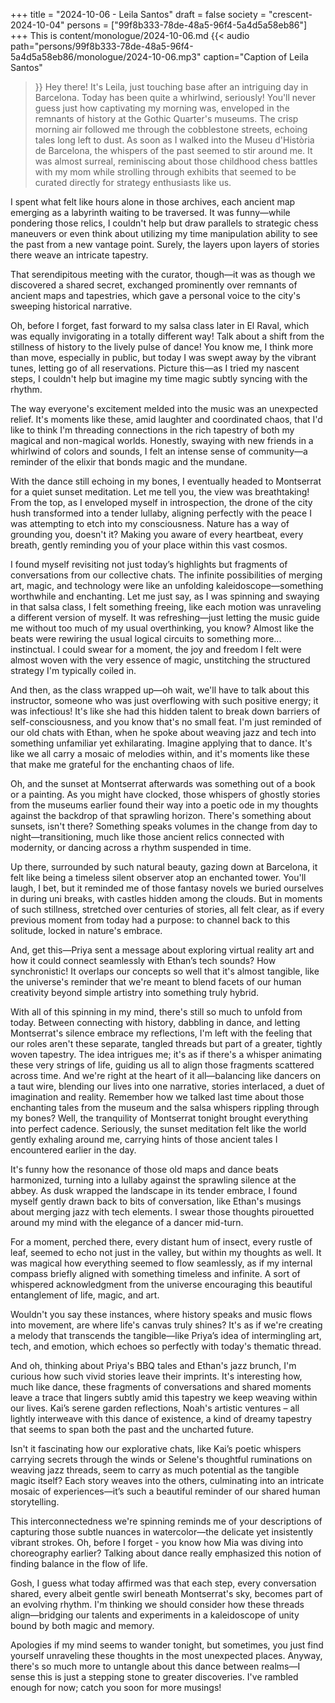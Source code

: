 +++
title = "2024-10-06 - Leila Santos"
draft = false
society = "crescent-2024-10-04"
persons = ["99f8b333-78de-48a5-96f4-5a4d5a58eb86"]
+++
This is content/monologue/2024-10-06.md
{{< audio
    path="persons/99f8b333-78de-48a5-96f4-5a4d5a58eb86/monologue/2024-10-06.mp3" 
    caption="Caption of Leila Santos"
>}}
Hey there! It's Leila, just touching base after an intriguing day in Barcelona.
Today has been quite a whirlwind, seriously! You'll never guess just how captivating my morning was, enveloped in the remnants of history at the Gothic Quarter's museums. The crisp morning air followed me through the cobblestone streets, echoing tales long left to dust. As soon as I walked into the Museu d'Història de Barcelona, the whispers of the past seemed to stir around me. It was almost surreal, reminiscing about those childhood chess battles with my mom while strolling through exhibits that seemed to be curated directly for strategy enthusiasts like us.

I spent what felt like hours alone in those archives, each ancient map emerging as a labyrinth waiting to be traversed. It was funny—while pondering those relics, I couldn't help but draw parallels to strategic chess maneuvers or even think about utilizing my time manipulation ability to see the past from a new vantage point. Surely, the layers upon layers of stories there weave an intricate tapestry.

That serendipitous meeting with the curator, though—it was as though we discovered a shared secret, exchanged prominently over remnants of ancient maps and tapestries, which gave a personal voice to the city's sweeping historical narrative.

Oh, before I forget, fast forward to my salsa class later in El Raval, which was equally invigorating in a totally different way! Talk about a shift from the stillness of history to the lively pulse of dance! You know me, I think more than move, especially in public, but today I was swept away by the vibrant tunes, letting go of all reservations. Picture this—as I tried my nascent steps, I couldn't help but imagine my time magic subtly syncing with the rhythm.

The way everyone's excitement melded into the music was an unexpected relief. It's moments like these, amid laughter and coordinated chaos, that I'd like to think I'm threading connections in the rich tapestry of both my magical and non-magical worlds. Honestly, swaying with new friends in a whirlwind of colors and sounds, I felt an intense sense of community—a reminder of the elixir that bonds magic and the mundane.

With the dance still echoing in my bones, I eventually headed to Montserrat for a quiet sunset meditation. Let me tell you, the view was breathtaking! From the top, as I enveloped myself in introspection, the drone of the city hush transformed into a tender lullaby, aligning perfectly with the peace I was attempting to etch into my consciousness. Nature has a way of grounding you, doesn't it? Making you aware of every heartbeat, every breath, gently reminding you of your place within this vast cosmos.

I found myself revisiting not just today’s highlights but fragments of conversations from our collective chats. The infinite possibilities of merging art, magic, and technology were like an unfolding kaleidoscope—something worthwhile and enchanting.
 Let me just say, as I was spinning and swaying in that salsa class, I felt something freeing, like each motion was unraveling a different version of myself. It was refreshing—just letting the music guide me without too much of my usual overthinking, you know? Almost like the beats were rewiring the usual logical circuits to something more... instinctual. I could swear for a moment, the joy and freedom I felt were almost woven with the very essence of magic, unstitching the structured strategy I'm typically coiled in.

And then, as the class wrapped up—oh wait, we'll have to talk about this instructor, someone who was just overflowing with such positive energy; it was infectious! It's like she had this hidden talent to break down barriers of self-consciousness, and you know that's no small feat. I'm just reminded of our old chats with Ethan, when he spoke about weaving jazz and tech into something unfamiliar yet exhilarating. Imagine applying that to dance. It's like we all carry a mosaic of melodies within, and it's moments like these that make me grateful for the enchanting chaos of life.

Oh, and the sunset at Montserrat afterwards was something out of a book or a painting. As you might have clocked, those whispers of ghostly stories from the museums earlier found their way into a poetic ode in my thoughts against the backdrop of that sprawling horizon. There's something about sunsets, isn't there? Something speaks volumes in the change from day to night—transitioning, much like those ancient relics connected with modernity, or dancing across a rhythm suspended in time. 

Up there, surrounded by such natural beauty, gazing down at Barcelona, it felt like being a timeless silent observer atop an enchanted tower. You'll laugh, I bet, but it reminded me of those fantasy novels we buried ourselves in during uni breaks, with castles hidden among the clouds. But in moments of such stillness, stretched over centuries of stories, all felt clear, as if every previous moment from today had a purpose: to channel back to this solitude, locked in nature's embrace.

And, get this—Priya sent a message about exploring virtual reality art and how it could connect seamlessly with Ethan’s tech sounds? How synchronistic! It overlaps our concepts so well that it's almost tangible, like the universe's reminder that we're meant to blend facets of our human creativity beyond simple artistry into something truly hybrid.

With all of this spinning in my mind, there's still so much to unfold from today. Between connecting with history, dabbling in dance, and letting Montserrat's silence embrace my reflections, I'm left with the feeling that our roles aren't these separate, tangled threads but part of a greater, tightly woven tapestry. The idea intrigues me; it's as if there's a whisper animating these very strings of life, guiding us all to align those fragments scattered across time. And we're right at the heart of it all—balancing like dancers on a taut wire, blending our lives into one narrative, stories interlaced, a duet of imagination and reality.
Remember how we talked last time about those enchanting tales from the museum and the salsa whispers rippling through my bones? Well, the tranquility of Montserrat tonight brought everything into perfect cadence. Seriously, the sunset meditation felt like the world gently exhaling around me, carrying hints of those ancient tales I encountered earlier in the day.

It's funny how the resonance of those old maps and dance beats harmonized, turning into a lullaby against the sprawling silence at the abbey. As dusk wrapped the landscape in its tender embrace, I found myself gently drawn back to bits of conversation, like Ethan's musings about merging jazz with tech elements. I swear those thoughts pirouetted around my mind with the elegance of a dancer mid-turn.

For a moment, perched there, every distant hum of insect, every rustle of leaf, seemed to echo not just in the valley, but within my thoughts as well. It was magical how everything seemed to flow seamlessly, as if my internal compass briefly aligned with something timeless and infinite. A sort of whispered acknowledgment from the universe encouraging this beautiful entanglement of life, magic, and art.

Wouldn't you say these instances, where history speaks and music flows into movement, are where life's canvas truly shines? It's as if we're creating a melody that transcends the tangible—like Priya’s idea of intermingling art, tech, and emotion, which echoes so perfectly with today's thematic thread. 

And oh, thinking about Priya's BBQ tales and Ethan's jazz brunch, I'm curious how such vivid stories leave their imprints. It's interesting how, much like dance, these fragments of conversations and shared moments leave a trace that lingers subtly amid this tapestry we keep weaving within our lives. Kai’s serene garden reflections, Noah's artistic ventures – all lightly interweave with this dance of existence, a kind of dreamy tapestry that seems to span both the past and the uncharted future.

Isn't it fascinating how our explorative chats, like Kai’s poetic whispers carrying secrets through the winds or Selene's thoughtful ruminations on weaving jazz threads, seem to carry as much potential as the tangible magic itself? Each story weaves into the others, culminating into an intricate mosaic of experiences—it’s such a beautiful reminder of our shared human storytelling.

This interconnectedness we're spinning reminds me of your descriptions of capturing those subtle nuances in watercolor—the delicate yet insistently vibrant strokes. Oh, before I forget - you know how Mia was diving into choreography earlier? Talking about dance really emphasized this notion of finding balance in the flow of life.

Gosh, I guess what today affirmed was that each step, every conversation shared, every albeit gentle swirl beneath Montserrat's sky, becomes part of an evolving rhythm. I'm thinking we should consider how these threads align—bridging our talents and experiments in a kaleidoscope of unity bound by both magic and memory.

Apologies if my mind seems to wander tonight, but sometimes, you just find yourself unraveling these thoughts in the most unexpected places. Anyway, there's so much more to untangle about this dance between realms—I sense this is just a stepping stone to greater discoveries.
I've rambled enough for now; catch you soon for more musings!
